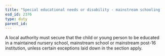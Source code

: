 ```yaml
---
title: "Special educational needs or disability - mainstream schooling without EHC plan"
esd_id: 2376
type: duty
parent_id:  
---
```


A local authority must secure that the child or young person to be educated in a maintained nursery school, mainstream school or mainstream post-16 institution, unless certain exceptions laid down in the section apply.

